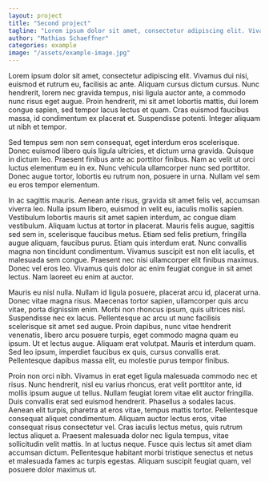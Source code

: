 ```yaml
---
layout: project
title: "Second project"
tagline: "Lorem ipsum dolor sit amet, consectetur adipiscing elit. Vivamus dui nisi, euismod et rutrum eu, facilisis ac ante."
author: "Mathias Schaeffner"
categories: example
image: "/assets/example-image.jpg"
---
```


Lorem ipsum dolor sit amet, consectetur adipiscing elit. Vivamus dui nisi, euismod et rutrum eu, facilisis ac ante. Aliquam cursus dictum cursus. Nunc hendrerit, lorem nec gravida tempus, nisi ligula auctor ante, a commodo nunc risus eget augue. Proin hendrerit, mi sit amet lobortis mattis, dui lorem congue sapien, sed tempor lacus lectus et quam. Cras euismod faucibus massa, id condimentum ex placerat et. Suspendisse potenti. Integer aliquam ut nibh et tempor.

Sed tempus sem non sem consequat, eget interdum eros scelerisque. Donec euismod libero quis ligula ultricies, et dictum urna gravida. Quisque in dictum leo. Praesent finibus ante ac porttitor finibus. Nam ac velit ut orci luctus elementum eu in ex. Nunc vehicula ullamcorper nunc sed porttitor. Donec augue tortor, lobortis eu rutrum non, posuere in urna. Nullam vel sem eu eros tempor elementum.

In ac sagittis mauris. Aenean ante risus, gravida sit amet felis vel, accumsan viverra leo. Nulla ipsum libero, euismod in velit eu, iaculis mollis sapien. Vestibulum lobortis mauris sit amet sapien interdum, ac congue diam vestibulum. Aliquam luctus at tortor in placerat. Mauris felis augue, sagittis sed sem in, scelerisque faucibus metus. Etiam sed felis pretium, fringilla augue aliquam, faucibus purus. Etiam quis interdum erat. Nunc convallis magna non tincidunt condimentum. Vivamus suscipit est non elit iaculis, et malesuada sem congue. Praesent nec nisi ullamcorper elit finibus maximus. Donec vel eros leo. Vivamus quis dolor ac enim feugiat congue in sit amet lectus. Nam laoreet eu enim at auctor.

Mauris eu nisl nulla. Nullam id ligula posuere, placerat arcu id, placerat urna. Donec vitae magna risus. Maecenas tortor sapien, ullamcorper quis arcu vitae, porta dignissim enim. Morbi non rhoncus ipsum, quis ultrices nisl. Suspendisse nec ex lacus. Pellentesque ac arcu ut nunc facilisis scelerisque sit amet sed augue. Proin dapibus, nunc vitae hendrerit venenatis, libero arcu posuere turpis, eget commodo magna quam eu ipsum. Ut et lectus augue. Aliquam erat volutpat. Mauris et interdum quam. Sed leo ipsum, imperdiet faucibus ex quis, cursus convallis erat. Pellentesque dapibus massa elit, eu molestie purus tempor finibus.

Proin non orci nibh. Vivamus in erat eget ligula malesuada commodo nec et risus. Nunc hendrerit, nisl eu varius rhoncus, erat velit porttitor ante, id mollis ipsum augue ut tellus. Nullam feugiat lorem vitae elit auctor fringilla. Duis convallis erat sed euismod hendrerit. Phasellus a sodales lacus. Aenean elit turpis, pharetra at eros vitae, tempus mattis tortor. Pellentesque consequat aliquet condimentum. Aliquam auctor lectus eros, vitae consequat risus consectetur vel. Cras iaculis lectus metus, quis rutrum lectus aliquet a. Praesent malesuada dolor nec ligula tempus, vitae sollicitudin velit mattis. In at luctus neque. Fusce quis lectus sit amet diam accumsan dictum. Pellentesque habitant morbi tristique senectus et netus et malesuada fames ac turpis egestas. Aliquam suscipit feugiat quam, vel posuere dolor maximus ut.
